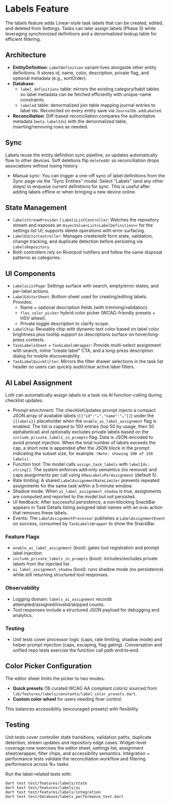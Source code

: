# Labels Feature

The labels feature adds Linear-style task labels that can be created, edited, and deleted from
Settings. Tasks can later assign labels (Phase 3) while leveraging synchronized definitions and a
denormalized lookup table for efficient filtering.

## Architecture

- **EntityDefinition**: `LabelDefinition` variant lives alongside other entity definitions. It
  stores id, name, color, description, private flag, and optional metadata (e.g., sortOrder).
- **Database**:
  - `label_definitions` table: mirrors the existing category/habit tables so label metadata can be
    fetched efficiently with unique-name constraints.
  - `labeled` table: denormalized join table mapping journal entries to label ids. Reconciled on
    every entity save via `JournalDb.addLabeled`.
- **Reconciliation**: Diff-based reconciliation compares the authoritative metadata (`meta.labelIds`)
  with the denormalized table, inserting/removing rows as needed.
## Sync

Labels reuse the entity definition sync pipeline, so updates automatically flow to other devices.
Soft deletions flip `deletedAt` so reconciliation drops associations without losing history.

- Manual sync: You can trigger a one-off sync of label definitions from the Sync page via the
  "Sync Entities" modal. Select "Labels" (and any other steps) to enqueue current definitions for
  sync. This is useful after adding labels offline or when bringing a new device online.

## State Management

- `labelsStreamProvider` / `LabelsListController`: Watches the repository stream and exposes an
  `AsyncValue<List<LabelDefinition>>` for the settings list UI; supports delete operations with error
  surfacing.
- `LabelEditorController`: Manages create/edit form state, validation, change tracking, and
  duplicate detection before persisting via `LabelsRepository`.
- Both controllers rely on Riverpod notifiers and follow the same disposal patterns as categories.

## UI Components

- `LabelsListPage`: Settings surface with search, empty/error states, and per-label actions.
- `LabelEditorSheet`: Bottom sheet used for creating/editing labels. Provides:
  - Name + optional description fields (with trimming/validation).
  - `flex_color_picker` hybrid color picker (WCAG-friendly presets + HSV wheel).
  - Private toggle description to clarify scope.
- `LabelChip`: Reusable chip with dynamic text color based on label color brightness plus tooltip
  support so descriptions surface on hover/long-press contexts.
- `TaskLabelsSheet` + `TaskLabelsWrapper`: Provide multi-select assignment with search, inline
  “create label” CTA, and a long-press description dialog for mobile discoverability.
- `TaskLabelQuickFilter`: Mirrors the filter drawer selections in the task list header so users can
  quickly audit/clear active label filters.

## AI Label Assignment

Lotti can automatically assign labels to a task via AI function-calling during checklist updates.

- Prompt enrichment: The checklistUpdates prompt injects a compact JSON array of available labels
  (`[{"id":"…","name":"…"}]`) under the `{{labels}}` placeholder when the
  `enable_ai_label_assignment` flag is enabled. The list is capped to 100 entries (top 50 by usage,
  then 50 alphabetical) and optionally excludes private labels based on the
  `include_private_labels_in_prompts` flag. Data is JSON-encoded to avoid prompt injection.
  When the total number of labels exceeds the cap, a short note is appended after the JSON block in the
  prompt indicating the subset size, for example: `(Note: showing 100 of 150 labels)`.
- Function tool: The model calls `assign_task_labels` with `labelIds: string[]`. The system
  enforces add‑only semantics (no removal) and caps assignments per call using
  `kMaxLabelsPerAssignment` (default 5).
- Rate limiting: A shared `LabelAssignmentRateLimiter` prevents repeated assignments for the same
  task within a 5‑minute window.
- Shadow mode: When `ai_label_assignment_shadow` is true, assignments are computed and reported to
  the model but not persisted.
- UI feedback: After successful persistence, a non‑blocking SnackBar appears in Task Details listing
  assigned label names with an `Undo` action that removes these labels.
- Events: The `LabelAssignmentProcessor` publishes a `LabelAssignmentEvent` on success, consumed by
  `TaskLabelsWrapper` to show the SnackBar.

### Feature Flags

- `enable_ai_label_assignment` (bool): gates tool registration and prompt label injection.
- `include_private_labels_in_prompts` (bool): includes/excludes private labels from the injected list.
- `ai_label_assignment_shadow` (bool): runs shadow mode (no persistence) while still returning
  structured tool responses.

### Observability

- Logging domain: `labels_ai_assignment` records attempted/assigned/invalid/skipped counts.
- Tool responses include a structured JSON payload for debugging and analytics.

### Testing

- Unit tests cover processor logic (caps, rate limiting, shadow mode) and helper
  prompt injection (caps, escaping, flag gating). Conversation and unified repo tests exercise the
  function call path end‑to‑end.

## Color Picker Configuration

The editor sheet limits the picker to two modes:

- **Quick presets** (16 curated WCAG AA compliant colors) sourced from
  `lib/features/labels/constants/label_color_presets.dart`.
- **Custom color wheel** for users needing finer control.

This balances accessibility (encouraged presets) with flexibility.

## Testing

Unit tests cover controller state transitions, validation paths, duplicate detection, stream updates
and repository edge cases. Widget-level coverage now exercises the editor sheet, settings list,
assignment sheet/wrapper, filter chips, and accessibility semantics. Integration + performance
tests validate the reconciliation workflow and filtering performance across 1k+ tasks.

Run the label-related tests with:

```
dart test test/features/labels/state
dart test test/features/labels/ui
dart test test/features/labels/integration
dart test test/database/labels_performance_test.dart
```

